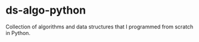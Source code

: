 # ds-algo-python
Collection of algorithms and data structures that I programmed from scratch in Python.
